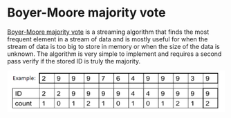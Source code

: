 # Boyer-Moore majority vote
[Boyer-Moore majority vote](https://en.wikipedia.org/wiki/Boyer%E2%80%93Moore_majority_vote_algorithm)
is a streaming algorithm that finds the most frequent element in a stream of data
and is mostly useful for when the stream of data is too big to store in memory or when the size of the data is
unknown. The algorithm is very simple to implement and requires a second pass verify if the stored ID 
is truly the majority.

![Boyer-Moore example](booyer-moore.png)